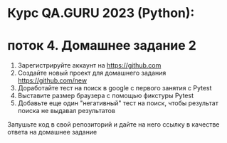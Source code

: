 # Курс QA.GURU 2023 (Python):

# поток 4. Домашнее задание 2
1. Зарегистрируйте аккаунт на https://github.com
2. Создайте новый проект для домашнего задания https://github.com/new
3. Доработайте тест на поиск в google с первого занятия с Pytest
4. Выставите размер браузера с помощью фикстуры Pytest
5. Добавьте еще один "негативный" тест на поиск, чтобы результат поиска не выдавал результатов

Запушьте код в свой репозиторий и дайте на него ссылку в качестве ответа на домашнее задание
